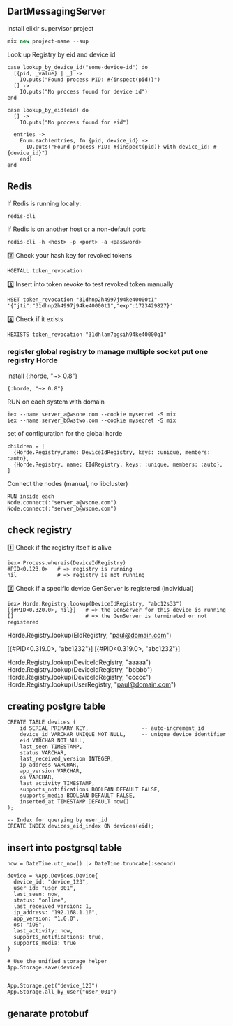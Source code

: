 ## DartMessagingServer

install elixir supervisor project

```js
mix new project-name --sup
```

Look up Registry by eid and device id

```
case lookup_by_device_id("some-device-id") do
  [{pid, _value} | _] ->
    IO.puts("Found process PID: #{inspect(pid)}")
  [] ->
    IO.puts("No process found for device id")
end

case lookup_by_eid(eid) do
  [] ->
    IO.puts("No process found for eid")

  entries ->
    Enum.each(entries, fn {pid, device_id} ->
      IO.puts("Found process PID: #{inspect(pid)} with device_id: #{device_id}")
    end)
end
```

## Redis

If Redis is running locally:

```
redis-cli
```

If Redis is on another host or a non-default port:

```
redis-cli -h <host> -p <port> -a <password>
```

2️⃣ Check your hash key for revoked tokens

```
HGETALL token_revocation
```

3️⃣ Insert into token revoke to test revoked token manually

```
HSET token_revocation "31dhnp2h4997j94ke40000t1" '{"jti":"31dhnp2h4997j94ke40000t1","exp":1723429827}'
```

4️⃣ Check if it exists

```
HEXISTS token_revocation "31dhlam7qgsih94ke40000q1"
```

### register global registry to manage multiple socket put one registry Horde

install {:horde, "~> 0.8"}

```
{:horde, "~> 0.8"}
```

RUN on each system with domain

```
iex --name server_a@wsone.com --cookie mysecret -S mix
iex --name server_b@wstwo.com --cookie mysecret -S mix
```

set of configuration for the global horde

```
children = [
  {Horde.Registry,name: DeviceIdRegistry, keys: :unique, members: :auto},
  {Horde.Registry, name: EIdRegistry, keys: :unique, members: :auto},
]
```

Connect the nodes (manual, no libcluster)

```
RUN inside each
Node.connect(:"server_a@wsone.com")
Node.connect(:"server_b@wsone.com")
```

## check registry

1️⃣ Check if the registry itself is alive

```
iex> Process.whereis(DeviceIdRegistry)
#PID<0.123.0>   # => registry is running
nil             # => registry is not running
```

2️⃣ Check if a specific device GenServer is registered (individual)

```
iex> Horde.Registry.lookup(DeviceIdRegistry, "abc12s33")
[{#PID<0.320.0>, nil}]   # => the GenServer for this device is running
[]                       # => the GenServer is terminated or not registered
```

Horde.Registry.lookup(EIdRegistry, "paul@domain.com")

[{#PID<0.319.0>, "abc1232"}]
[{#PID<0.319.0>, "abc1232"}]

Horde.Registry.lookup(DeviceIdRegistry, "aaaaa")
Horde.Registry.lookup(DeviceIdRegistry, "bbbbb")
Horde.Registry.lookup(DeviceIdRegistry, "ccccc")
Horde.Registry.lookup(UserRegistry, "paul@domain.com")

## creating postgre table

```
CREATE TABLE devices (
    id SERIAL PRIMARY KEY,                 -- auto-increment id
    device_id VARCHAR UNIQUE NOT NULL,     -- unique device identifier
    eid VARCHAR NOT NULL,
    last_seen TIMESTAMP,
    status VARCHAR,
    last_received_version INTEGER,
    ip_address VARCHAR,
    app_version VARCHAR,
    os VARCHAR,
    last_activity TIMESTAMP,
    supports_notifications BOOLEAN DEFAULT FALSE,
    supports_media BOOLEAN DEFAULT FALSE,
    inserted_at TIMESTAMP DEFAULT now()
);

-- Index for querying by user_id
CREATE INDEX devices_eid_index ON devices(eid);
```

## insert into postgrsql table

```
now = DateTime.utc_now() |> DateTime.truncate(:second)

device = %App.Devices.Device{
  device_id: "device_123",
  user_id: "user_001",
  last_seen: now,
  status: "online",
  last_received_version: 1,
  ip_address: "192.168.1.10",
  app_version: "1.0.0",
  os: "iOS",
  last_activity: now,
  supports_notifications: true,
  supports_media: true
}

# Use the unified storage helper
App.Storage.save(device)


App.Storage.get("device_123")
App.Storage.all_by_user("user_001")
```

## genarate protobuf
